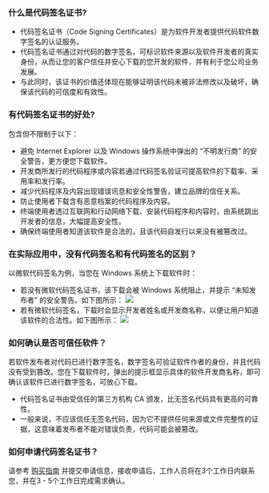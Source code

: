 ### 什么是代码签名证书?
- 代码签名证书（Code Signing Certificates）是为软件开发者提供代码软件数字签名的认证服务。
- 代码签名证书通过对代码的数字签名，可标识软件来源以及软件开发者的真实身份，从而让您的客户信任并安心下载的您开发的软件，并有利于您公司业务发展。
- 与此同时，该证书的价值还体现在能够证明该代码未被非法修改以及破坏，确保该代码的可信度和有效性。

### 有代码签名证书的好处?
包含但不限制于以下：
- 避免 Internet Explorer 以及 Windows 操作系统中弹出的 “不明发行商” 的安全警告，更方便您下载软件。
- 开发商所发行的代码程序或内容若通过代码签名验证可提高软件的下载率、采用率和发行率。
- 减少代码程序及内容出现错误讯息和安全性警告，建立品牌的信任关系。
- 防止使用者下载含有恶意档案的代码程序及内容。
- 终端使用者透过互联网和行动网络下载、安装代码程序和内容时，由系统跳出开发者的信息，大幅提高安全性。
- 确保终端使用者知道该软件是合法的，且该代码自发行以来没有被篡改过。

### 在实际应用中，没有代码签名和有代码签名的区别？
以微软代码签名为例，当您在 Windows 系统上下载软件时：
- 若没有微软代码签名证书，该下载会被 Windows 系统阻止，并提示 “未知发布者” 的安全警告。如下图所示：
![](https://main.qcloudimg.com/raw/56a4c5bc01b86a4c0191bd0a216e49bc.png)
- 若有微软代码签名，下载时会显示开发者姓名或开发商名称，以便让用户知道该软件的合法性。如下图所示：
![](https://main.qcloudimg.com/raw/53d3c837faa1af4ebafa93f2b0fd542a.png)

 
### 如何确认是否可信任软件？
若软件发布者对代码已进行数字签名，数字签名可验证软件作者的身份，并且代码没有受到篡改。您在下载软件时，弹出的提示框显示具体的软件开发商名称，即可确认该软件已进行数字签名，可放心下载。
 - 代码签名证书由受信任的第三方机构 CA 颁发，比无签名代码具有更高的可靠性。
 - 一般来说，不应该信任无签名代码，因为它不提供任何来源或文件完整性的证据，这意味着发布者不能对错误负责，代码可能会被篡改。

### 如何申请代码签名证书？
请参考 [购买指南](https://cloud.tencent.com/document/product/1369/51170) 并提交申请信息，接收申请后，工作人员将在3个工作日内联系您，并在3 - 5个工作日完成需求确认。

